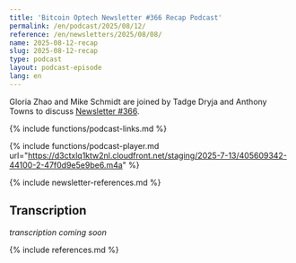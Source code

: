 ```yaml
---
title: 'Bitcoin Optech Newsletter #366 Recap Podcast'
permalink: /en/podcast/2025/08/12/
reference: /en/newsletters/2025/08/08/
name: 2025-08-12-recap
slug: 2025-08-12-recap
type: podcast
layout: podcast-episode
lang: en
---
```

Gloria Zhao and Mike Schmidt are joined by Tadge Dryja and Anthony Towns to discuss
[Newsletter #366]({{page.reference}}).

{% include functions/podcast-links.md %}

{% include functions/podcast-player.md url="https://d3ctxlq1ktw2nl.cloudfront.net/staging/2025-7-13/405609342-44100-2-47f0d9e5e9be6.m4a" %}

{% include newsletter-references.md %}

## Transcription

_transcription coming soon_

{% include references.md %}
